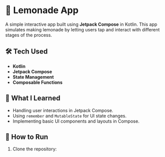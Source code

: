 # 🍋 Lemonade App  

A simple interactive app built using **Jetpack Compose** in Kotlin. This app simulates making lemonade by letting users tap and interact with different stages of the process.  

## 🛠 Tech Used  
- **Kotlin**  
- **Jetpack Compose**  
- **State Management**  
- **Composable Functions**  

## 🚀 What I Learned  
- Handling user interactions in Jetpack Compose.  
- Using `remember` and `MutableState` for UI state changes.  
- Implementing basic UI components and layouts in Compose.  

## 🔧 How to Run  
1. Clone the repository:  
